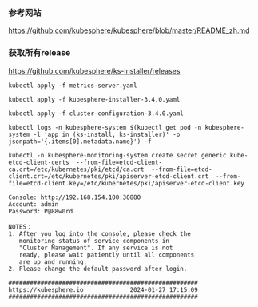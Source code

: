 ### 参考网站

https://github.com/kubesphere/kubesphere/blob/master/README_zh.md

### 获取所有release

https://github.com/kubesphere/ks-installer/releases

`kubectl apply -f metrics-server.yaml`

`kubectl apply -f kubesphere-installer-3.4.0.yaml`

`kubectl apply -f cluster-configuration-3.4.0.yaml`

`kubectl logs -n kubesphere-system $(kubectl get pod -n kubesphere-system -l 'app in (ks-install, ks-installer)' -o jsonpath='{.items[0].metadata.name}') -f`

`kubectl -n kubesphere-monitoring-system create secret generic kube-etcd-client-certs  --from-file=etcd-client-ca.crt=/etc/kubernetes/pki/etcd/ca.crt  --from-file=etcd-client.crt=/etc/kubernetes/pki/apiserver-etcd-client.crt  --from-file=etcd-client.key=/etc/kubernetes/pki/apiserver-etcd-client.key`

````
Console: http://192.168.154.100:30880
Account: admin
Password: P@88w0rd

NOTES：
1. After you log into the console, please check the
   monitoring status of service components in
   "Cluster Management". If any service is not
   ready, please wait patiently until all components
   are up and running.
2. Please change the default password after login.

#####################################################
https://kubesphere.io             2024-01-27 17:15:09
#####################################################
````